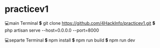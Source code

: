 # practicev1

💻main Terminal
💲 git clone https://github.com/4HackInfo/practicev1.git
💲 php artisan serve --host=0.0.0.0 --port=8000


💻separte Terminal
💲 npm install
💲 npm run build
💲 npm run dev

